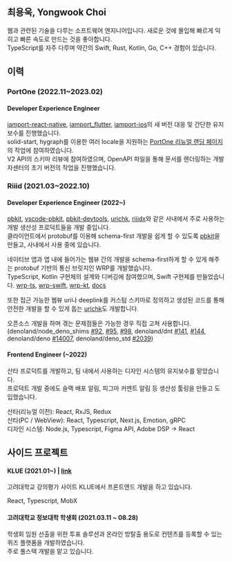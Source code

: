 ## 최용욱, Yongwook Choi

웹과 관련된 기술을 다루는 소프트웨어 엔지니어입니다. 새로운 것에 몰입해 빠르게 익히고 빠른 속도로 만드는 것을 좋아합니다.  
TypeScript를 자주 다루며 약간의 Swift, Rust, Kotlin, Go, C++ 경험이 있습니다.  

## 이력

### PortOne (2022.11~2023.02)

#### Developer Experience Engineer

[iamport-react-native](https://github.com/iamport/iamport-react-native), [iamport_flutter](https://github.com/iamport/iamport_flutter), [iamport-ios](https://github.com/iamport/iamport-ios)의 새 버전 대응 및 간단한 유지보수를 진행했습니다. \
solid-start, hygraph를 이용한 여러 locale을 지원하는 [PortOne 리뉴얼 랜딩 페이지](https://portone.io)의 작업에 참여하였습니다. \
V2 API의 스키마 리뷰에 참여하였으며, OpenAPI 파일을 통해 문서를 렌더링하는 개발자센터의 초기 버전의 작업을 진행했습니다.

### Riiid (2021.03~2022.10)

#### Developer Experience Engineer (2022~)

[pbkit](https://github.com/pbkit/pbkit), [vscode-pbkit](https://github.com/pbkit/vscode-pbkit), [pbkit-devtools](https://github.com/pbkit/pbkit-devtools), [urichk](https://github.com/riiid/urichk), [riiidx](https://github.com/riiid/riiidx)와 같은 사내에서 주로 사용하는 개발 생산성 프로덕트들을 개발 중입니다.  
클라이언트에서 protobuf를 이용해 schema-first 개발을 쉽게 할 수 있도록 [pbkit](https://github.com/pbkit)을 만들고, 사내에서 사용 중에 있습니다.  

네이티브 앱과 앱 내에 들어가는 웹뷰 간의 개발을 schema-first하게 할 수 있게 해주는 protobuf 기반의 통신 브릿지인 WRP를 개발했습니다.  
TypeScript, Kotlin 구현체의 설계와 디버깅에 참여했으며, Swift 구현체를 만들었습니다. [wrp-ts](https://github.com/pbkit/wrp-ts), [wrp-swift](https://github.com/pbkit/wrp-swift), [wrp-kt](https://github.com/pbkit/wrp-kt), [docs](https://wrp.deno.dev)  

또한 접근 가능한 웹뷰 uri나 deeplink를 커스텀 스키마로 정의하고 생성된 코드를 통해 안전한 개발을 할 수 있게 돕는 [urichk](https://github.com/riiid/urichk)도 개발합니다.

오픈소스 개발을 하며 겪는 문제점들은 가능한 경우 직접 고쳐 사용합니다. \
(denoland/node_deno_shims [#92](https://github.com/denoland/node_deno_shims/pull/92), [#95](https://github.com/denoland/node_deno_shims/pull/95), [#98](https://github.com/denoland/node_deno_shims/pull/98), denoland/dnt [#141](https://github.com/denoland/dnt/pull/141), [#144](https://github.com/denoland/dnt/pull/144), denoland/deno [#14007](https://github.com/denoland/deno/pull/14007), denoland/deno_std [#2039](https://github.com/denoland/deno_std/pull/2039))

#### Frontend Engineer (~2022)

산타 프로덕트를 개발하고, 팀 내에서 사용하는 디자인 시스템의 유지보수를 맡았습니다.\
프로덕트 개발 중에도 슬랙 배포 알림, 피그마 커멘트 알림 등 생산성 툴링을 만들고 도입했습니다.

산타(리뉴얼 이전): React, RxJS, Redux  
산타(PC / WebView): React, Typescript, Next.js, Emotion, gRPC  
디자인 시스템: Node.js, Typescript, Figma API, Adobe DSP -> React

## 사이드 프로젝트

#### KLUE (2021.01~) | [link](https://klue.kr)

고려대학교 강의평가 사이트 KLUE에서 프론트엔드 개발을 하고 있습니다.

React, Typescript, MobX

#### 고려대학교 정보대학 학생회 (2021.03.11 ~ 08.28)

학생회 임원 선출을 위한 투표 솔루션과 온라인 방탈출 용도로 컨텐츠를 등록할 수 있는 퀴즈 플랫폼을 개발하였습니다. \
주로 풀스택 개발을 맡고 있습니다.
